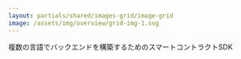 ```yaml
---
layout: partials/shared/images-grid/image-grid
image: /assets/img/overview/grid-img-1.svg
---
```


複数の言語でバックエンドを構築するためのスマートコントラクトSDK